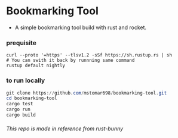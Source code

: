 # Bookmarking Tool

- A simple bookmarking tool build with rust and rocket.

### prequisite

```shell
curl --proto '=https' --tlsv1.2 -sSf https://sh.rustup.rs | sh
# You can swith it back by runnning same command
rustup default nightly
```

### to run locally

```powershell
git clone https://github.com/mstomar698/bookmarking-tool.git
cd bookmarking-tool
cargo test
cargo run
cargo build
```

###### This repo is made in reference from rust-bunny